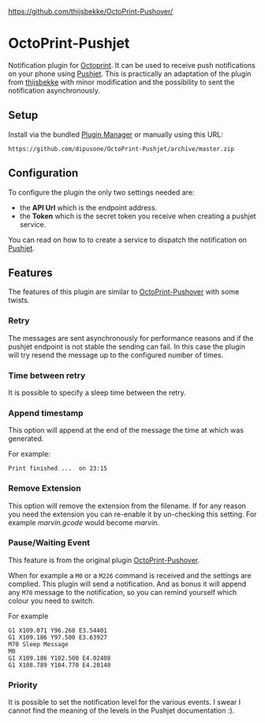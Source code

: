 https://github.com/thijsbekke/OctoPrint-Pushover/
# OctoPrint-Pushjet

Notification plugin for [Octoprint](octoprint.org). It can be used to receive push notifications on your phone using [Pushjet](https://pushjet.io/).
This is practically an adaptation of the plugin from [thijsbekke](https://github.com/thijsbekke/OctoPrint-Pushover/) with minor modification and 
the possibility to sent the notification asynchronously.
 

## Setup

Install via the bundled [Plugin Manager](https://github.com/foosel/OctoPrint/wiki/Plugin:-Plugin-Manager)
or manually using this URL:

    https://github.com/dipusone/OctoPrint-Pushjet/archive/master.zip


## Configuration

To configure the plugin the only two settings needed are:
 - the **API Url** which is the endpoint address.
 - the **Token** which is the secret token you receive when creating a pushjet service.
 
You can read on how to to create a service to dispatch the notification on [Pushjet](http://docs.pushjet.io/docs/getting-started).

## Features

The features of this plugin are similar to [OctoPrint-Pushover](https://github.com/thijsbekke/OctoPrint-Pushover/) with some twists.

### Retry

The messages are sent asynchronously for performance reasons and if the pushjet
endpoint is not stable the sending can fail. In this case the plugin will try 
resend the message up to the configured number of times.

### Time between retry

It is possible to specify a sleep time between the retry.

### Append timestamp

This option will append at the end of the message the time at which was generated.

For example:

```
Print finished ...  on 23:15

``` 

### Remove Extension

This option will remove the extension from the filename. If for any reason you 
need the extension you can re-enable it by un-checking this setting.
For example *marvin.gcode* would become *marvin*.


### Pause/Waiting Event

This feature is from the original plugin [OctoPrint-Pushover](https://github.com/thijsbekke/OctoPrint-Pushover/).

When for example a ```M0``` or a ```M226``` command is received and the settings are complied. This plugin will send a notification. And as bonus it will append any ```M70``` message to the notification, so you can remind yourself which colour you need to switch.

For example
```GCODE
G1 X109.071 Y96.268 E3.54401
G1 X109.186 Y97.500 E3.63927
M70 Sleep Message
M0
G1 X109.186 Y102.500 E4.02408
G1 X108.789 Y104.770 E4.20140
```


### Priority

It is possible to set the notification level for the various events.
I swear I cannot find the meaning of the levels in the Pushjet documentation :).

